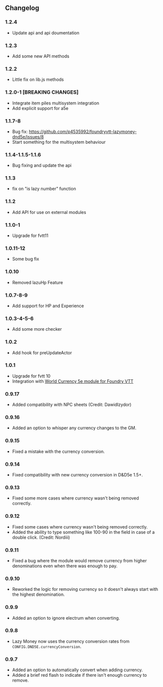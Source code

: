 ## Changelog
### 1.2.4

- Update api and api doumentation

### 1.2.3 

- Add some new API methods

### 1.2.2 

- Little fix on lib.js methods

### 1.2.0-1 [BREAKING CHANGES]

- Integrate item piles multisystem integration
- Add explicit support for a5e

### 1.1.7-8

- Bug fix: https://github.com/p4535992/foundryvtt-lazymoney-dnd5e/issues/8
- Start something for the multisystem behaviour

### 1.1.4-1.1.5-1.1.6

- Bug fixing and update the api

### 1.1.3

- fix on "is lazy number" function

### 1.1.2

- Add API for use on external modules

### 1.1.0-1

- Upgrade for fvtt11

### 1.0.11-12

- Some bug fix

### 1.0.10

- Removed lazuHp Feature

### 1.0.7-8-9

- Add support for HP and Experience

### 1.0.3-4-5-6

- Add some more checker

### 1.0.2

- Add hook for preUpdateActor

### 1.0.1

- Upgrade for fvtt 10
- Integration with [World Currency 5e module for Foundry VTT](https://github.com/cstby/foundryvtt-world-currency-5e)

### 0.9.17
- Added compatibility with NPC sheets (Credit: DawidIzydor)
### 0.9.16
- Added an option to whisper any currency changes to the GM.
### 0.9.15
- Fixed a mistake with the currency conversion.
### 0.9.14
- Fixed compatibility with new currency conversion in D&D5e 1.5+.
### 0.9.13
- Fixed some more cases where currency wasn't being removed correctly.
### 0.9.12
- Fixed some cases where currency wasn't being removed correctly.
- Added the ability to type something like 100-90 in the field in case of a double click. (Credit: Nordiii)
### 0.9.11
- Fixed a bug where the module would remove currency from higher denominations even when there was enough to pay.
### 0.9.10
- Reworked the logic for removing currency so it doesn't always start with the highest denomination.
### 0.9.9
- Added an option to ignore electrum when converting.
### 0.9.8
- Lazy Money now uses the currency conversion rates from `CONFIG.DND5E.currencyConversion`.
### 0.9.7
- Added an option to automatically convert when adding currency.
- Added a brief red flash to indicate if there isn't enough currency to remove.
